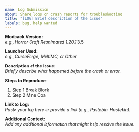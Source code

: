 ```yaml
---
name: Log Submission
about: Share logs or crash reports for troubleshooting
title: "[LOG] Brief description of the issue"
labels: bug, help wanted
---
```

**Modpack Version:**  
_e.g., Horror Craft Reanimated 1.20.1_ 3.5

**Launcher Used:**  
_e.g., CurseForge, MultiMC, or Other_  

**Description of the Issue:**  
_Briefly describe what happened before the crash or error._  

**Steps to Reproduce:**  
1. Step 1  Break Block
2. Step 2  Mine Coal

**Link to Log:**  
_Paste your log here or provide a link (e.g., Pastebin, Hastebin)._  

**Additional Context:**  
_Add any additional information that might help resolve the issue._
